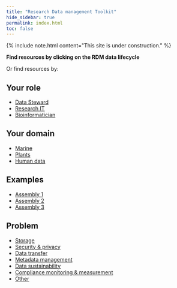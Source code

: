 ```yaml
---
title: "Research Data management Toolkit"
hide_sidebar: true
permalink: index.html
toc: false
---
```


{% include note.html content="This site is under construction." %}

<main>
    <p class="centered"><strong>Find resources by clicking on the RDM data lifecycle</strong></p>
    <object type="image/svg+xml" data="images/RDM_circle_final4.svg"></object>
    <p>Or find resources by:</p>
    <div class="flexbox">
    <div>
        <h2 class="button">Your role</h2>
        <ul class="child-box">
        <li><a href="data_stewards">Data Steward</a></li>
        <li><a href="research_it">Research IT</a></li>
        <li><a href="bioinformatician">Bioinformatician</a></li>
        </ul>
    </div>
    <div>
        <h2 class="button">Your domain</h2>
        <ul class="child-box">
        <li><a href="marine_usecase">Marine</a></li>
        <li><a href="plant_usecase">Plants</a></li>
        <li><a href="humandata_usecase">Human data</a></li>
        </ul>
    </div>
    <div>
        <h2 class="button">Examples</h2>
        <ul class="child-box">
        <li><a href="">Assembly 1</a></li>
        <li><a href="">Assembly 2</a></li>
        <li><a href="">Assembly 3</a></li>
        </ul>
    </div>
    <div>
        <h2 class="button">Problem</h2>
        <ul class="child-box">
        <li><a href="storage">Storage</a></li>
        <li><a href="security_&_privacy">Security & privacy</a></li>
        <li><a href="data_transfer">Data transfer</a></li>
        <li><a href="metadata_management">Metadata management</a></li>
        <li><a href="data_sustainability">Data sustainability</a></li>
        <li><a href="compliance_monitoring_&_measurement">Compliance monitoring & measurement</a></li>
        <li><a href="other_functional_areas">Other</a></li>
        </ul>
    </div>
    </div> <!-- /.flexbox -->
</main>